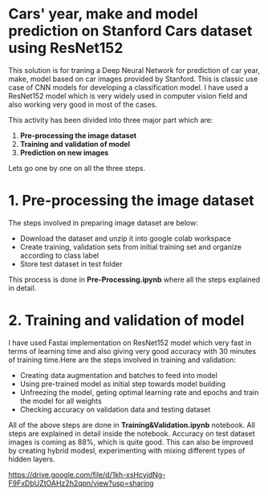 # Cars' year, make and model prediction on Stanford Cars dataset using ResNet152
This solution is for traning a Deep Neural Network for prediction of car year, make, model based on car images provided by Stanford. This is classic use case of CNN models for developing a classification model. I have used a ResNet152 model which is very widely used in computer vision field and also working very good in most of the cases.

This activity has been divided into three major part which are:
1. **Pre-processing the image dataset**
2. **Training and validation of model**
3. **Prediction on new images**

Lets go one by one on all the three steps.
# 1. Pre-processing the image dataset
The steps involved in preparing image dataset are below:
* Download the dataset and unzip it into google colab workspace
* Create training, validation sets from initial training set and organize according to class label
* Store test dataset in test folder

This process is done in **Pre-Processing.ipynb** where all the steps explained in detail.

# 2. Training and validation of model
I have used Fastai implementation on ResNet152 model which very fast in terms of learning time and also giving very good accuracy with 30 minutes of training time.Here are the steps involved in training and validation:
* Creating data augmentation and batches to feed into model
* Using pre-trained model as initial step towards model building
* Unfreezing the model, geting optimal learning rate and epochs and train the model for all weights
* Checking accuracy on validation data and testing dataset

All of the above steps are done in **Training&Validation.ipynb** notebook. All steps are explained in detail inside the notebook.
Accuracy on test dataset images is coming as 88%, which is quite good. This can also be improved by creating hybrid modesl, experimenting with mixing different types of hidden layers.



https://drive.google.com/file/d/1kh-xsHcyjdNg-F9FxDbUZtOAHz2h2qpn/view?usp=sharing
